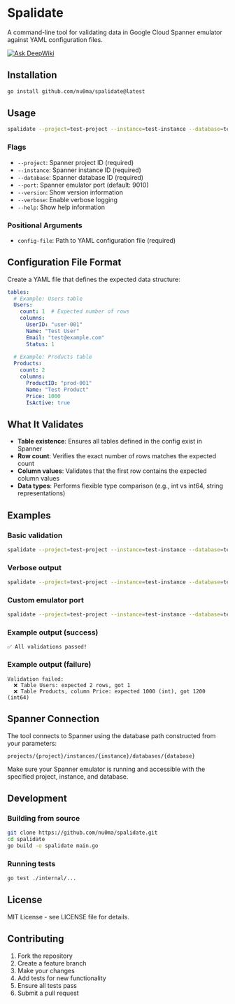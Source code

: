 # Spalidate

A command-line tool for validating data in Google Cloud Spanner emulator against YAML configuration files.

[![Ask DeepWiki](https://deepwiki.com/badge.svg)](https://deepwiki.com/nu0ma/spalidate)

## Installation

```bash
go install github.com/nu0ma/spalidate@latest
```

## Usage

```bash
spalidate --project=test-project --instance=test-instance --database=test-database ./validation.yaml
```

### Flags

- `--project`: Spanner project ID (required)
- `--instance`: Spanner instance ID (required)  
- `--database`: Spanner database ID (required)
- `--port`: Spanner emulator port (default: 9010)
- `--version`: Show version information
- `--verbose`: Enable verbose logging
- `--help`: Show help information

### Positional Arguments

- `config-file`: Path to YAML configuration file (required)

## Configuration File Format

Create a YAML file that defines the expected data structure:

```yaml
tables:
  # Example: Users table
  Users:
    count: 1  # Expected number of rows
    columns:
      UserID: "user-001"
      Name: "Test User"
      Email: "test@example.com"
      Status: 1
  
  # Example: Products table
  Products:
    count: 2
    columns:
      ProductID: "prod-001"
      Name: "Test Product"
      Price: 1000
      IsActive: true
```

## What It Validates

- **Table existence**: Ensures all tables defined in the config exist in Spanner
- **Row count**: Verifies the exact number of rows matches the expected count
- **Column values**: Validates that the first row contains the expected column values
- **Data types**: Performs flexible type comparison (e.g., int vs int64, string representations)

## Examples

### Basic validation
```bash
spalidate --project=test-project --instance=test-instance --database=test-database ./validation.yaml
```

### Verbose output
```bash
spalidate --project=test-project --instance=test-instance --database=test-database --verbose ./validation.yaml
```

### Custom emulator port
```bash
spalidate --project=test-project --instance=test-instance --database=test-database --port=9020 ./validation.yaml
```

### Example output (success)
```
✅ All validations passed!
```

### Example output (failure)
```
Validation failed:
  ❌ Table Users: expected 2 rows, got 1
  ❌ Table Products, column Price: expected 1000 (int), got 1200 (int64)
```

## Spanner Connection

The tool connects to Spanner using the database path constructed from your parameters:
```
projects/{project}/instances/{instance}/databases/{database}
```

Make sure your Spanner emulator is running and accessible with the specified project, instance, and database.

## Development

### Building from source
```bash
git clone https://github.com/nu0ma/spalidate.git
cd spalidate
go build -o spalidate main.go
```

### Running tests
```bash
go test ./internal/...
```

## License

MIT License - see LICENSE file for details.

## Contributing

1. Fork the repository
2. Create a feature branch
3. Make your changes
4. Add tests for new functionality
5. Ensure all tests pass
6. Submit a pull request